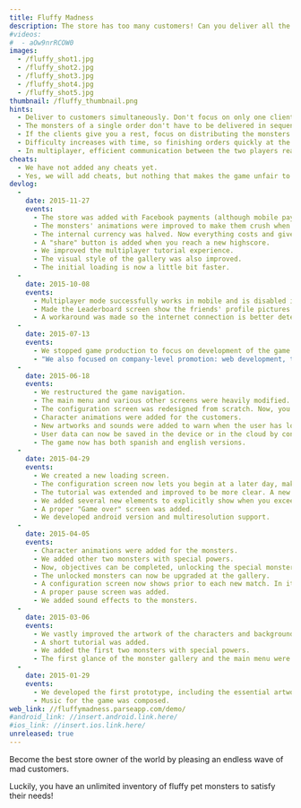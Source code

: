 ```yaml
---
title: Fluffy Madness
description: The store has too many customers! Can you deliver all the pet monsters they want?
#videos:
#  - aOw9nrRCOW0
images:
  - /fluffy_shot1.jpg
  - /fluffy_shot2.jpg
  - /fluffy_shot3.jpg
  - /fluffy_shot4.jpg
  - /fluffy_shot5.jpg
thumbnail: /fluffy_thumbnail.png
hints:
  - Deliver to customers simultaneously. Don't focus on only one client.
  - The monsters of a single order don't have to be delivered in sequence.
  - If the clients give you a rest, focus on distributing the monsters around to access them easily.
  - Difficulty increases with time, so finishing orders quickly at the beginning guarantees that more (easy) customers will show before the game gets harder. You will also get more free time to do the previous point.
  - In multiplayer, efficient communication between the two players really makes things easier. Don't just build monsters randomly, and try to organize yourselves.
cheats:
  - We have not added any cheats yet.
  - Yes, we will add cheats, but nothing that makes the game unfair to non-cheaters.
devlog:
  -
    date: 2015-11-27
    events:
      - The store was added with Facebook payments (although mobile payments have not been optimized yet) and group purchases.
      - The monsters' animations were improved to make them crush when squeezed.
      - The internal currency was halved. Now everything costs and gives you half of what it did before.
      - A "share" button is added when you reach a new highscore.
      - We improved the multiplayer tutorial experience.
      - The visual style of the gallery was also improved.
      - The initial loading is now a little bit faster.
  -
    date: 2015-10-08
    events:
      - Multiplayer mode successfully works in mobile and is disabled in web.
      - Made the Leaderboard screen show the friends' profile pictures.
      - A workaround was made so the internet connection is better detected, allowing offline play to work as expected (it crashed before). We tried fixing this issue directly instead of using a workaround and, after 5 weeks of 100% time into the subject, we failed.
  -
    date: 2015-07-13
    events:
      - We stopped game production to focus on development of the game logo, icons and promotional artwork.
      - "We also focused on company-level promotion: web development, the Euphoric Vortex promo video and social planning."
  -
    date: 2015-06-18
    events:
      - We restructured the game navigation.
      - The main menu and various other screens were heavily modified.
      - The configuration screen was redesigned from scratch. Now, you can buy individual monsters and you cannot start from a later day.
      - Character animations were added for the customers.
      - New artworks and sounds were added to warn when the user has lost or is about to lose a life.
      - User data can now be saved in the device or in the cloud by connecting the device to Facebook.
      - The game now has both spanish and english versions.
  -
    date: 2015-04-29
    events:
      - We created a new loading screen.
      - The configuration screen now lets you begin at a later day, making the game more challenging.
      - The tutorial was extended and improved to be more clear. A new tutorial was added for the monster gallery.
      - We added several new elements to explicitly show when you exceed your highscore, including new music, sounds and animations.
      - A proper "Game over" screen was added.
      - We developed android version and multiresolution support.
  -
    date: 2015-04-05
    events:
      - Character animations were added for the monsters.
      - We added other two monsters with special powers.
      - Now, objectives can be completed, unlocking the special monsters.
      - The unlocked monsters can now be upgraded at the gallery.
      - A configuration screen now shows prior to each new match. In it, you can use coupons to summon more special monsters of a single type.
      - A proper pause screen was added.
      - We added sound effects to the monsters.
  -
    date: 2015-03-06
    events:
      - We vastly improved the artwork of the characters and background, as well as the music.
      - A short tutorial was added.
      - We added the first two monsters with special powers.
      - The first glance of the monster gallery and the main menu were included.
  -
    date: 2015-01-29
    events:
      - We developed the first prototype, including the essential artwork of the characters and core game mechanics.
      - Music for the game was composed.
web_link: //fluffymadness.parseapp.com/demo/
#android_link: //insert.android.link.here/
#ios_link: //insert.ios.link.here/
unreleased: true
---
```

Become the best store owner of the world by pleasing an endless wave of mad customers.

Luckily, you have an unlimited inventory of fluffy pet monsters to satisfy their needs!
